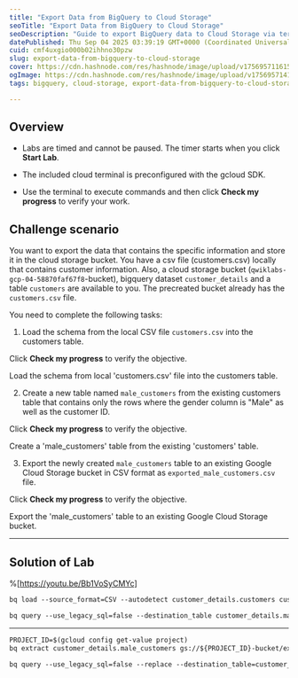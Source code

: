 ```yaml
---
title: "Export Data from BigQuery to Cloud Storage"
seoTitle: "Export Data from BigQuery to Cloud Storage"
seoDescription: "Guide to export BigQuery data to Cloud Storage via terminal commands, including CSV file management and table creation tasks"
datePublished: Thu Sep 04 2025 03:39:19 GMT+0000 (Coordinated Universal Time)
cuid: cmf4uxgio000b02ihhno30pzw
slug: export-data-from-bigquery-to-cloud-storage
cover: https://cdn.hashnode.com/res/hashnode/image/upload/v1756957116157/df505817-dcce-4112-8303-759cc6ebfddc.png
ogImage: https://cdn.hashnode.com/res/hashnode/image/upload/v1756957141977/6661a17d-bcba-4ebc-a42e-d46bb7cdf374.png
tags: bigquery, cloud-storage, export-data-from-bigquery-to-cloud-storage

---
```


## Overview

* Labs are timed and cannot be paused. The timer starts when you click **Start Lab**.
    
* The included cloud terminal is preconfigured with the gcloud SDK.
    
* Use the terminal to execute commands and then click **Check my progress** to verify your work.
    

## Challenge scenario

You want to export the data that contains the specific information and store it in the cloud storage bucket. You have a csv file (customers.csv) locally that contains customer information. Also, a cloud storage bucket (`qwiklabs-gcp-04-58870faf67f8`\-bucket), bigquery dataset `customer_details` and a table `customers` are available to you. The precreated bucket already has the `customers.csv` file.

You need to complete the following tasks:

1. Load the schema from the local CSV file `customers.csv` into the customers table.
    

Click **Check my progress** to verify the objective.

Load the schema from local 'customers.csv' file into the customers table.

2. Create a new table named `male_customers` from the existing customers table that contains only the rows where the gender column is "Male" as well as the customer ID.
    

Click **Check my progress** to verify the objective.

Create a 'male\_customers' table from the existing 'customers' table.

3. Export the newly created `male_customers` table to an existing Google Cloud Storage bucket in CSV format as `exported_male_customers.csv` file.
    

Click **Check my progress** to verify the objective.

Export the 'male\_customers' table to an existing Google Cloud Storage bucket.

---

## Solution of Lab

%[https://youtu.be/Bb1VoSyCMYc] 

```apache
bq load --source_format=CSV --autodetect customer_details.customers customers.csv
```

```apache
bq query --use_legacy_sql=false --destination_table customer_details.male_customers 'SELECT CustomerID, Gender FROM customer_details.customers WHERE Gender="Male"'
```

---

```apache
PROJECT_ID=$(gcloud config get-value project)
bq extract customer_details.male_customers gs://${PROJECT_ID}-bucket/exported_male_customers.csv
```

```apache
bq query --use_legacy_sql=false --replace --destination_table=customer_details.male_customers 'SELECT CustomerID, Gender FROM customer_details.customers WHERE Gender = "Male"'
```